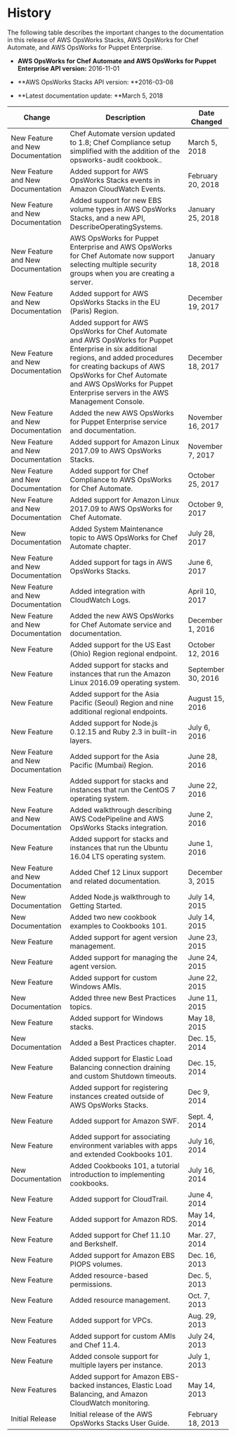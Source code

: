 # History<a name="history"></a>

The following table describes the important changes to the documentation in this release of AWS OpsWorks Stacks, AWS OpsWorks for Chef Automate, and AWS OpsWorks for Puppet Enterprise\.

+ **AWS OpsWorks for Chef Automate and AWS OpsWorks for Puppet Enterprise API version:** 2016\-11\-01

+ **AWS OpsWorks Stacks API version: **2016\-03\-08

+ **Latest documentation update: **March 5, 2018


| Change | Description | Date Changed | 
| --- | --- | --- | 
| New Feature and New Documentation | Chef Automate version updated to 1\.8; Chef Compliance setup simplified with the addition of the opsworks\-audit cookbook\.\. | March 5, 2018 | 
| New Feature and New Documentation | Added support for AWS OpsWorks Stacks events in Amazon CloudWatch Events\. | February 20, 2018 | 
| New Feature and New Documentation | Added support for new EBS volume types in AWS OpsWorks Stacks, and a new API, DescribeOperatingSystems\. | January 25, 2018 | 
| New Feature and New Documentation | AWS OpsWorks for Puppet Enterprise and AWS OpsWorks for Chef Automate now support selecting multiple security groups when you are creating a server\. | January 18, 2018 | 
| New Feature and New Documentation | Added support for AWS OpsWorks Stacks in the EU \(Paris\) Region\. | December 19, 2017 | 
| New Feature and New Documentation | Added support for AWS OpsWorks for Chef Automate and AWS OpsWorks for Puppet Enterprise in six additional regions, and added procedures for creating backups of AWS OpsWorks for Chef Automate and AWS OpsWorks for Puppet Enterprise servers in the AWS Management Console\. | December 18, 2017 | 
| New Feature and New Documentation | Added the new AWS OpsWorks for Puppet Enterprise service and documentation\. | November 16, 2017 | 
| New Feature and New Documentation | Added support for Amazon Linux 2017\.09 to AWS OpsWorks Stacks\. | November 7, 2017 | 
| New Feature and New Documentation | Added support for Chef Compliance to AWS OpsWorks for Chef Automate\. | October 25, 2017 | 
| New Feature and New Documentation | Added support for Amazon Linux 2017\.09 to AWS OpsWorks for Chef Automate\. | October 9, 2017 | 
| New Documentation | Added System Maintenance topic to AWS OpsWorks for Chef Automate chapter\. | July 28, 2017 | 
| New Feature and New Documentation | Added support for tags in AWS OpsWorks Stacks\. | June 6, 2017 | 
| New Feature and New Documentation | Added integration with CloudWatch Logs\. | April 10, 2017 | 
| New Feature and New Documentation | Added the new AWS OpsWorks for Chef Automate service and documentation\. | December 1, 2016 | 
| New Feature | Added support for the US East \(Ohio\) Region regional endpoint\. | October 12, 2016 | 
| New Feature | Added support for stacks and instances that run the Amazon Linux 2016\.09 operating system\. | September 30, 2016 | 
| New Feature | Added support for the Asia Pacific \(Seoul\) Region and nine additional regional endpoints\. | August 15, 2016 | 
| New Feature | Added support for Node\.js 0\.12\.15 and Ruby 2\.3 in built\-in layers\. | July 6, 2016 | 
| New Feature and New Documentation | Added support for the Asia Pacific \(Mumbai\) Region\. | June 28, 2016 | 
| New Feature | Added support for stacks and instances that run the CentOS 7 operating system\. | June 22, 2016 | 
| New Feature and New Documentation | Added walkthrough describing AWS CodePipeline and AWS OpsWorks Stacks integration\. | June 2, 2016 | 
| New Feature | Added support for stacks and instances that run the Ubuntu 16\.04 LTS operating system\. | June 1, 2016 | 
| New Feature and New Documentation | Added Chef 12 Linux support and related documentation\.  | December 3, 2015 | 
| New Documentation | Added Node\.js walkthrough to Getting Started\. | July 14, 2015 | 
| New Documentation | Added two new cookbook examples to Cookbooks 101\. | July 14, 2015 | 
| New Feature | Added support for agent version management\. | June 23, 2015 | 
| New Feature | Added support for managing the agent version\. | June 24, 2015 | 
| New Feature | Added support for custom Windows AMIs\. | June 22, 2015 | 
| New Documentation | Added three new Best Practices topics\. | June 11, 2015 | 
| New Feature | Added support for Windows stacks\. | May 18, 2015 | 
| New Documentation | Added a Best Practices chapter\. | Dec\. 15, 2014 | 
| New Feature | Added support for Elastic Load Balancing connection draining and custom Shutdown timeouts\. | Dec\. 15, 2014 | 
| New Feature | Added support for registering instances created outside of AWS OpsWorks Stacks\. | Dec 9, 2014 | 
| New Feature | Added support for Amazon SWF\. | Sept\. 4, 2014 | 
| New Feature | Added support for associating environment variables with apps and extended Cookbooks 101\. | July 16, 2014 | 
| New Documentation | Added Cookbooks 101, a tutorial introduction to implementing cookbooks\. | July 16, 2014 | 
| New Feature | Added support for CloudTrail\. | June 4, 2014 | 
| New Feature | Added support for Amazon RDS\. | May 14, 2014 | 
| New Feature | Added support for Chef 11\.10 and Berkshelf\. | Mar\. 27, 2014 | 
| New Feature | Added support for Amazon EBS PIOPS volumes\. | Dec\. 16, 2013 | 
| New Feature | Added resource\-based permissions\. | Dec\. 5, 2013 | 
| New Feature | Added resource management\. | Oct\. 7, 2013 | 
| New Feature | Added support for VPCs\. | Aug\. 29, 2013 | 
| New Features | Added support for custom AMIs and Chef 11\.4\. | July 24, 2013 | 
| New Feature | Added console support for multiple layers per instance\. | July 1, 2013 | 
| New Features | Added support for Amazon EBS\-backed instances, Elastic Load Balancing, and Amazon CloudWatch monitoring\. | May 14, 2013 | 
| Initial Release | Initial release of the AWS OpsWorks Stacks User Guide\. | February 18, 2013 | 